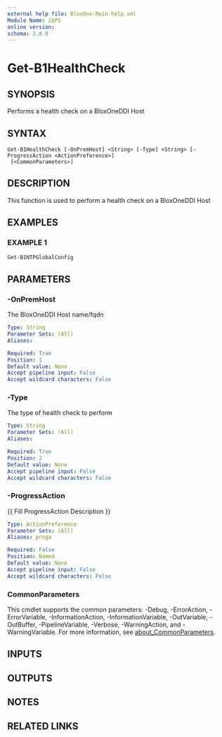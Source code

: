 ```yaml
---
external help file: BloxOne-Main-help.xml
Module Name: ibPS
online version:
schema: 2.0.0
---
```


# Get-B1HealthCheck

## SYNOPSIS
Performs a health check on a BloxOneDDI Host

## SYNTAX

```
Get-B1HealthCheck [-OnPremHost] <String> [-Type] <String> [-ProgressAction <ActionPreference>]
 [<CommonParameters>]
```

## DESCRIPTION
This function is used to perform a health check on a BloxOneDDI Host

## EXAMPLES

### EXAMPLE 1
```powershell
Get-B1NTPGlobalConfig
```

## PARAMETERS

### -OnPremHost
The BloxOneDDI Host name/fqdn

```yaml
Type: String
Parameter Sets: (All)
Aliases:

Required: True
Position: 1
Default value: None
Accept pipeline input: False
Accept wildcard characters: False
```

### -Type
The type of health check to perform

```yaml
Type: String
Parameter Sets: (All)
Aliases:

Required: True
Position: 2
Default value: None
Accept pipeline input: False
Accept wildcard characters: False
```

### -ProgressAction
{{ Fill ProgressAction Description }}

```yaml
Type: ActionPreference
Parameter Sets: (All)
Aliases: proga

Required: False
Position: Named
Default value: None
Accept pipeline input: False
Accept wildcard characters: False
```

### CommonParameters
This cmdlet supports the common parameters: -Debug, -ErrorAction, -ErrorVariable, -InformationAction, -InformationVariable, -OutVariable, -OutBuffer, -PipelineVariable, -Verbose, -WarningAction, and -WarningVariable. For more information, see [about_CommonParameters](http://go.microsoft.com/fwlink/?LinkID=113216).

## INPUTS

## OUTPUTS

## NOTES

## RELATED LINKS

